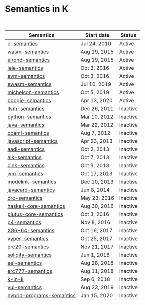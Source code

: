 # Semantics in K

<br>

| Semantics                                                                                           | Start date   | Status   |
| --------------------------------------------------------------------------------------------------- | ------------ | -------- |
| [c-semantics](https://github.com/kframework/c-semantics)                                            | Jul 24, 2010 | Active   |
| [wasm-semantics](https://github.com/kframework/wasm-semantics)                                      | Aug 19, 2015 | Active   |
| [elrond-semantics](https://github.com/runtimeverification/elrond-semantics)                         | Aug 19, 2015 | Active   |
| [iele-semantics](https://ielelang.org/)                                                             | Oct 3, 2016  | Active   |
| [evm-semantics](https://github.com/kframework/evm-semantics)                                        | Oct 3, 2016  | Active   |
| [ewasm-semantics](https://github.com/kframework/ewasm-semantics)                                    | Jul 10, 2019 | Active   |
| [michelson-semantics](https://runtimeverification.github.io/michelson-semantics/)                   | Oct 5, 2019  | Active   |
| [boogie-semantics](https://github.com/kframework/boogie-semantics)                                  | Apr 13, 2020 | Active   |
| [llvm-semantics](https://github.com/kframework/llvm-semantics)                                      | Dec 26, 2011 | Inactive |
| [python-semantics](https://github.com/kframework/python-semantics)                                  | Mar 10, 2012 | Inactive |
| [java-semantics](https://github.com/kframework/java-semantics)                                      | Mar 22, 2012 | Inactive |
| [ocaml-semantics](https://github.com/kframework/ocaml-semantics)                                    | Aug 7, 2012  | Inactive |
| [javascript-semantics](https://github.com/kframework/javascript-semantics)                          | Apr 23, 2013 | Inactive |
| [aadl-semantics](https://github.com/kframework/aadl-semantics)                                      | Oct 2, 2013  | Inactive |
| [alk-semantics](https://github.com/kframework/alk-semantics)                                        | Oct 7, 2013  | Inactive |
| [cink-semantics](https://github.com/kframework/cink-semantics)                                      | Oct 9, 2013  | Inactive |
| [jvm-semantics](https://github.com/kframework/jvm-semantics)                                        | Oct 17, 2013 | Inactive |
| [modelink-semantics](https://github.com/kframework/modelink-semantics)                              | Dec 10, 2013 | Inactive |
| [javacard-semantics](https://github.com/kframework/javacard-semantics)                              | Jun 8, 2014  | Inactive |
| [orc-semantics](https://github.com/kframework/orc-semantics)                                        | May 23, 2016 | Inactive |
| [haskell-core-semantics](https://github.com/kframework/haskell-core-semantics)                      | Aug 30, 2016 | Inactive |
| [plutus-core-semantics](https://github.com/kframework/plutus-core-semantics)                        | Oct 3, 2016  | Inactive |
| [p4-semantics](https://github.com/kframework/p4-semantics)                                          | Nov 8, 2016  | Inactive |
| [X86-64-semantics](https://github.com/kframework/X86-64-semantics)                                  | Oct 16, 2017 | Inactive |
| [vyper-semantics](https://github.com/kframework/vyper-semantics)                                    | Oct 25, 2017 | Inactive |
| [erc20-semantics](https://github.com/runtimeverification/erc20-semantics)                           | Nov 21, 2017 | Inactive |
| [solidity-semantics](https://github.com/kframework/solidity-semantics)                              | Jun 1, 2018  | Inactive |
| [eei-semantics](https://github.com/kframework/eei-semantics)                                        | Aug 28, 2018 | Inactive |
| [erc777-semantics](https://github.com/runtimeverification/erc777-semantics)                         | Aug 11, 2018 | Inactive |
| [k-in-k](https://github.com/kframework/k-in-k)                                                      | Sep 6, 2018  | Inactive |
| [yul-semantics](https://github.com/ethereum/yul-semantics)                                          | Aug 23, 2019 | Inactive |
| [hybrid-programs-semantics](https://github.com/Formal-Systems-Laboratory/hybrid-programs-semantics) | Jan 15, 2020 | Inactive |
